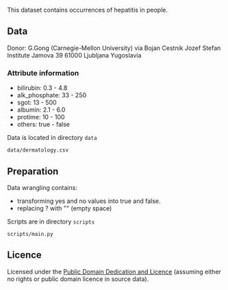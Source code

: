 This dataset contains occurrences of hepatitis in people.

## Data

Donor: G.Gong (Carnegie-Mellon University) via Bojan Cestnik Jozef Stefan Institute Jamova 39 61000 Ljubljana Yugoslavia

### Attribute information

* bilirubin: 0.3 - 4.8
* alk_phosphate: 33 - 250
* sgot: 13 - 500
* albumin: 2.1 - 6.0
* protime: 10 - 100
* others: true - false

Data is located in directory `data`

`data/dermatology.csv`

## Preparation

Data wrangling contains:
* transforming yes and no values into true and false.
* replacing ? with "" (empty space)

Scripts are in directory `scripts`

`scripts/main.py`

## Licence
Licensed under the [Public Domain Dedication and Licence][pddl] (assuming
either no rights or public domain licence in source data).

[pddl]: http://opendatacommons.org/licenses/pddl/1.0/